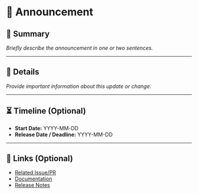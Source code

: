 # 📢 Announcement

## 📝 Summary

_Briefly describe the announcement in one or two sentences._

---

## 📌 Details

_Provide important information about this update or change._

---

## ⏳ Timeline (Optional)

- **Start Date:** YYYY-MM-DD
- **Release Date / Deadline:** YYYY-MM-DD

---

## 🔗 Links (Optional)

- [Related Issue/PR](#)
- [Documentation](#)
- [Release Notes](#)
